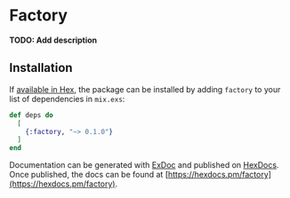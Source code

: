 # Factory

**TODO: Add description**

## Installation

If [available in Hex](https://hex.pm/docs/publish), the package can be installed
by adding `factory` to your list of dependencies in `mix.exs`:

```elixir
def deps do
  [
    {:factory, "~> 0.1.0"}
  ]
end
```

Documentation can be generated with [ExDoc](https://github.com/elixir-lang/ex_doc)
and published on [HexDocs](https://hexdocs.pm). Once published, the docs can
be found at [https://hexdocs.pm/factory](https://hexdocs.pm/factory).

